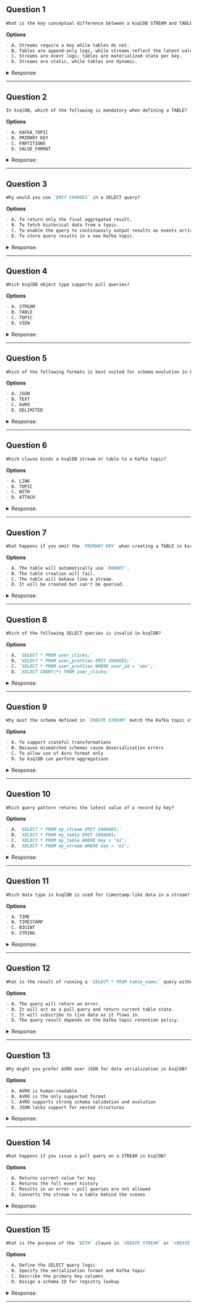 ## Question 1

```markdown
What is the key conceptual difference between a ksqlDB STREAM and TABLE?
```

**Options**

```markdown
- A. Streams require a key while tables do not.
- B. Tables are append-only logs, while streams reflect the latest value per key.
- C. Streams are event logs; tables are materialized state per key.
- D. Streams are static, while tables are dynamic.
```

<details><summary>Response:</summary>

**Answer:** C

**Explanation:**

```markdown
- A. Incorrect – tables require keys.
- B. Reversed roles.
- C. ✅ Correct – streams represent event logs; tables represent evolving state.
- D. Misleading – both update dynamically.
```

</details>

---

## Question 2

```markdown
In ksqlDB, which of the following is mandatory when defining a TABLE?
```

**Options**

```markdown
- A. KAFKA_TOPIC
- B. PRIMARY KEY
- C. PARTITIONS
- D. VALUE_FORMAT
```

<details><summary>Response:</summary>

**Answer:** B

**Explanation:**

```markdown
- A. Needed but not specific to tables.
- B. ✅ Correct – tables require a PRIMARY KEY.
- C. Set at Kafka topic level, not CREATE TABLE.
- D. Important, but not unique to tables.
```

</details>

---

## Question 3

```markdown
Why would you use `EMIT CHANGES` in a SELECT query?
```

**Options**

```markdown
- A. To return only the final aggregated result.
- B. To fetch historical data from a topic.
- C. To enable the query to continuously output results as events arrive.
- D. To store query results in a new Kafka topic.
```

<details><summary>Response:</summary>

**Answer:** C

**Explanation:**

```markdown
- A. EMIT CHANGES doesn't finalize output.
- B. Historical replay isn't the goal here.
- C. ✅ Correct – turns query into continuous/push query.
- D. Use `INSERT INTO` for that.
```

</details>

---

## Question 4

```markdown
Which ksqlDB object type supports pull queries?
```

**Options**

```markdown
- A. STREAM
- B. TABLE
- C. TOPIC
- D. VIEW
```

<details><summary>Response:</summary>

**Answer:** B

**Explanation:**

```markdown
- A. Streams don’t maintain latest state.
- B. ✅ Correct – tables support stateful lookups.
- C. Kafka topic isn't a ksqlDB queryable object.
- D. VIEW is not a native ksqlDB entity.
```

</details>

---

## Question 5

```markdown
Which of the following formats is best suited for schema evolution in ksqlDB?
```

**Options**

```markdown
- A. JSON
- B. TEXT
- C. AVRO
- D. DELIMITED
```

<details><summary>Response:</summary>

**Answer:** C

**Explanation:**

```markdown
- A. JSON lacks strong schema enforcement.
- B. TEXT has no schema at all.
- C. ✅ AVRO supports schema evolution and validation.
- D. Delimited is lightweight but limited.
```

</details>

---

## Question 6

```markdown
Which clause binds a ksqlDB stream or table to a Kafka topic?
```

**Options**

```markdown
- A. LINK
- B. TOPIC
- C. WITH
- D. ATTACH
```

<details><summary>Response:</summary>

**Answer:** C

**Explanation:**

```markdown
- A. Not valid in ksqlDB.
- B. Used inside WITH, but not the clause name.
- C. ✅ WITH clause binds metadata like topic name and format.
- D. Invalid syntax in ksqlDB.
```

</details>

---

## Question 7

```markdown
What happens if you omit the `PRIMARY KEY` when creating a TABLE in ksqlDB?
```

**Options**

```markdown
- A. The table will automatically use `ROWKEY`.
- B. The table creation will fail.
- C. The table will behave like a stream.
- D. It will be created but can't be queried.
```

<details><summary>Response:</summary>

**Answer:** B

**Explanation:**

```markdown
- A. There's no fallback to ROWKEY.
- B. ✅ PRIMARY KEY is mandatory for tables.
- C. Streams and tables are distinct object types.
- D. It won’t even create without a key.
```

</details>

---

## Question 8

```markdown
Which of the following SELECT queries is invalid in ksqlDB?
```

**Options**

```markdown
- A. `SELECT * FROM user_clicks;`
- B. `SELECT * FROM user_profiles EMIT CHANGES;`
- C. `SELECT * FROM user_profiles WHERE user_id = 'abc';`
- D. `SELECT COUNT(*) FROM user_clicks;`
```

<details><summary>Response:</summary>

**Answer:** A

**Explanation:**

```markdown
- A. ✅ Missing EMIT CHANGES or pull clause.
- B. Valid push query on a table.
- C. Valid pull query on table.
- D. Valid if used with GROUP BY or EMIT CHANGES.
```

</details>

---

## Question 9

```markdown
Why must the schema defined in `CREATE STREAM` match the Kafka topic structure?
```

**Options**

```markdown
- A. To support stateful transformations
- B. Because mismatched schemas cause deserialization errors
- C. To allow use of Avro format only
- D. So ksqlDB can perform aggregations
```

<details><summary>Response:</summary>

**Answer:** B

**Explanation:**

```markdown
- A. Statefulness is unrelated to schema validation.
- B. ✅ Schema mismatch breaks parsing.
- C. Applies to all formats, not just Avro.
- D. Aggregation doesn’t depend on schema match.
```

</details>

---

## Question 10

```markdown
Which query pattern returns the latest value of a record by key?
```

**Options**

```markdown
- A. `SELECT * FROM my_stream EMIT CHANGES;`
- B. `SELECT * FROM my_table EMIT CHANGES;`
- C. `SELECT * FROM my_table WHERE key = 'k1';`
- D. `SELECT * FROM my_stream WHERE key = 'k1';`
```

<details><summary>Response:</summary>

**Answer:** C

**Explanation:**

```markdown
- A. Continuous stream output, not latest value.
- B. Table + EMIT = push query.
- C. ✅ Pull query for single value by key.
- D. Streams can’t be queried this way.
```

</details>

---

## Question 11

```markdown
Which data type in ksqlDB is used for timestamp-like data in a stream?
```

**Options**

```markdown
- A. TIME
- B. TIMESTAMP
- C. BIGINT
- D. STRING
```

<details><summary>Response:</summary>

**Answer:** C

**Explanation:**

```markdown
- A. Not a recognized type in ksqlDB.
- B. Exists, but internal timestamping uses BIGINT.
- C. ✅ BIGINT stores epoch milliseconds.
- D. STRING is not time-efficient.
```

</details>

---

## Question 12

```markdown
What is the result of running a `SELECT * FROM table_name;` query without EMIT CHANGES?
```

**Options**

```markdown
- A. The query will return an error.
- B. It will act as a pull query and return current table state.
- C. It will subscribe to live data as it flows in.
- D. The query result depends on the Kafka topic retention policy.
```

<details><summary>Response:</summary>

**Answer:** A

**Explanation:**

```markdown
- A. ✅ SELECT needs EMIT CHANGES or WHERE clause.
- B. Pull queries require WHERE on primary key.
- C. That requires EMIT CHANGES.
- D. Retention policy doesn’t govern SELECT syntax.
```

</details>

---

## Question 13

```markdown
Why might you prefer AVRO over JSON for data serialization in ksqlDB?
```

**Options**

```markdown
- A. AVRO is human-readable
- B. AVRO is the only supported format
- C. AVRO supports strong schema validation and evolution
- D. JSON lacks support for nested structures
```

<details><summary>Response:</summary>

**Answer:** C

**Explanation:**

```markdown
- A. JSON is more readable.
- B. ksqlDB supports JSON, AVRO, PROTOBUF.
- C. ✅ AVRO supports schema enforcement and versioning.
- D. JSON supports nesting too.
```

</details>

---

## Question 14

```markdown
What happens if you issue a pull query on a STREAM in ksqlDB?
```

**Options**

```markdown
- A. Returns current value for key
- B. Returns the full event history
- C. Results in an error — pull queries are not allowed
- D. Converts the stream to a table behind the scenes
```

<details><summary>Response:</summary>

**Answer:** C

**Explanation:**

```markdown
- A. STREAMs have no current value concept.
- B. Pull queries don’t retrieve history.
- C. ✅ STREAMs don’t support pull queries.
- D. STREAM to TABLE requires explicit steps.
```

</details>

---

## Question 15

```markdown
What is the purpose of the `WITH` clause in `CREATE STREAM` or `CREATE TABLE`?
```

**Options**

```markdown
- A. Define the SELECT query logic
- B. Specify the serialization format and Kafka topic
- C. Describe the primary key columns
- D. Assign a schema ID for registry lookup
```

<details><summary>Response:</summary>

**Answer:** B

**Explanation:**

```markdown
- A. SELECT logic is separate from CREATE
- B. ✅ WITH clause defines KAFKA_TOPIC, VALUE_FORMAT, etc.
- C. PRIMARY KEY is defined in column list
- D. Schema ID is internal to Avro/Registry
```

</details>

---
